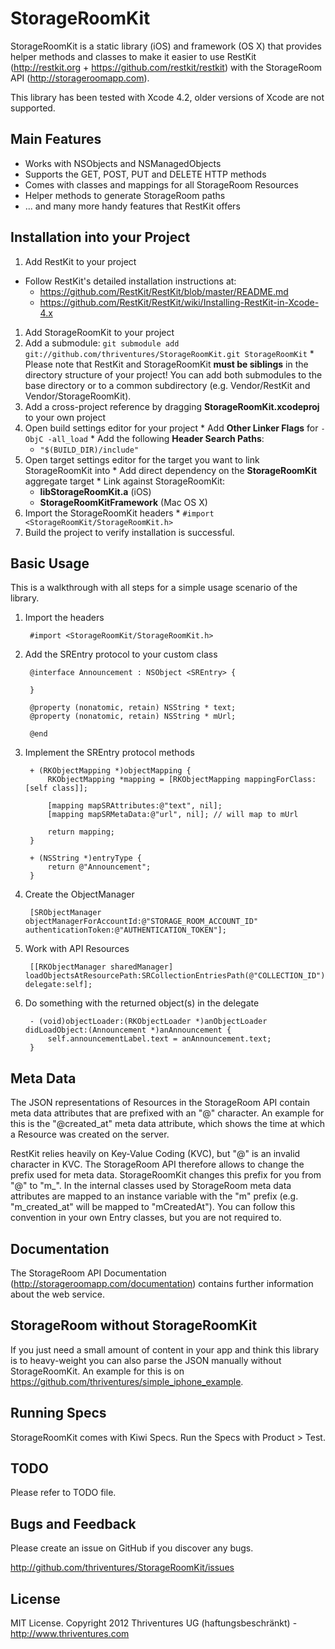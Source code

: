 StorageRoomKit
==============================

StorageRoomKit is a static library (iOS) and framework (OS X) that provides helper methods and classes to make it easier to use RestKit (http://restkit.org + https://github.com/restkit/restkit) with the StorageRoom API (http://storageroomapp.com).

This library has been tested with Xcode 4.2, older versions of Xcode are not supported.

Main Features
------------------------------

* Works with NSObjects and NSManagedObjects
* Supports the GET, POST, PUT and DELETE HTTP methods
* Comes with classes and mappings for all StorageRoom Resources
* Helper methods to generate StorageRoom paths
* ... and many more handy features that RestKit offers


Installation into your Project
------------------------------

1. Add RestKit to your project
  * Follow RestKit's detailed installation instructions at:
    * https://github.com/RestKit/RestKit/blob/master/README.md
    * https://github.com/RestKit/RestKit/wiki/Installing-RestKit-in-Xcode-4.x
1. Add StorageRoomKit to your project
  1. Add a submodule: `git submodule add git://github.com/thriventures/StorageRoomKit.git StorageRoomKit`
    * Please note that RestKit and StorageRoomKit **must be siblings** in the directory structure of your project! You can add both submodules to the base directory or to a common subdirectory (e.g. Vendor/RestKit and Vendor/StorageRoomKit).
  1. Add a cross-project reference by dragging **StorageRoomKit.xcodeproj** to your own project
  1. Open build settings editor for your project
    * Add **Other Linker Flags** for `-ObjC -all_load`
    * Add the following **Header Search Paths**:
      * `"$(BUILD_DIR)/include"`
  1. Open target settings editor for the target you want to link StorageRoomKit into
    * Add direct dependency on the **StorageRoomKit** aggregate target
    * Link against StorageRoomKit:
      * **libStorageRoomKit.a** (iOS)
      * **StorageRoomKitFramework** (Mac OS X)
  1. Import the StorageRoomKit headers
    * `#import <StorageRoomKit/StorageRoomKit.h>`
  1. Build the project to verify installation is successful.


Basic Usage
------------------------------


This is a walkthrough with all steps for a simple usage scenario of the library.

1. Import the headers

        #import <StorageRoomKit/StorageRoomKit.h>

1. Add the SREntry protocol to your custom class

        @interface Announcement : NSObject <SREntry> {

        }

        @property (nonatomic, retain) NSString * text;
        @property (nonatomic, retain) NSString * mUrl;

        @end

1. Implement the SREntry protocol methods

        + (RKObjectMapping *)objectMapping {
            RKObjectMapping *mapping = [RKObjectMapping mappingForClass:[self class]];

            [mapping mapSRAttributes:@"text", nil];
            [mapping mapSRMetaData:@"url", nil]; // will map to mUrl

            return mapping;
        }

        + (NSString *)entryType {
            return @"Announcement";
        }

1. Create the ObjectManager

        [SRObjectManager objectManagerForAccountId:@"STORAGE_ROOM_ACCOUNT_ID" authenticationToken:@"AUTHENTICATION_TOKEN"];

1. Work with API Resources

        [[RKObjectManager sharedManager] loadObjectsAtResourcePath:SRCollectionEntriesPath(@"COLLECTION_ID") delegate:self];    

1. Do something with the returned object(s) in the delegate

        - (void)objectLoader:(RKObjectLoader *)anObjectLoader didLoadObject:(Announcement *)anAnnouncement {
            self.announcementLabel.text = anAnnouncement.text;
        }


Meta Data
------------------------------

The JSON representations of Resources in the StorageRoom API contain meta data attributes that are prefixed with an "@" character. An example for this is the 
"@created_at" meta data attribute, which shows the time at which a Resource was created on the server.

RestKit relies heavily on Key-Value Coding (KVC), but "@" is an invalid character in KVC. The StorageRoom API therefore allows to change the prefix used for 
meta data. StorageRoomKit changes this prefix for you from "@" to "m_". In the internal classes used by StorageRoom meta data attributes are mapped to an
instance variable with the "m" prefix (e.g. "m_created_at" will be mapped to "mCreatedAt"). You can follow this convention in your own Entry classes,
but you are not required to.

Documentation
------------------------------

The StorageRoom API Documentation (http://storageroomapp.com/documentation) contains further information about the web service.


StorageRoom without StorageRoomKit
------------------------------

If you just need a small amount of content in your app and think this library is to heavy-weight you can also parse the JSON manually without StorageRoomKit. An example for this is on https://github.com/thriventures/simple_iphone_example.



Running Specs
------------------------------

StorageRoomKit comes with Kiwi Specs. Run the Specs with Product > Test.


TODO
------------------------------

Please refer to TODO file.


Bugs and Feedback
------------------------------

Please create an issue on GitHub if you discover any bugs.

http://github.com/thriventures/StorageRoomKit/issues

License
------------------------------

MIT License. Copyright 2012 Thriventures UG (haftungsbeschränkt) - http://www.thriventures.com